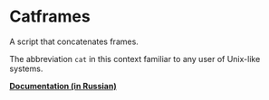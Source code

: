 Catframes
=========

A script that concatenates frames.

The abbreviation `cat` in this context familiar to any user of Unix-like systems.

**[Documentation (in Russian)](https://itustinov.ru/cona/latest/docs/html/catframes.html)**
